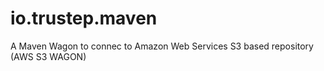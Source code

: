 # io.trustep.maven
A Maven Wagon to connec to Amazon Web Services S3 based repository (AWS S3 WAGON)
